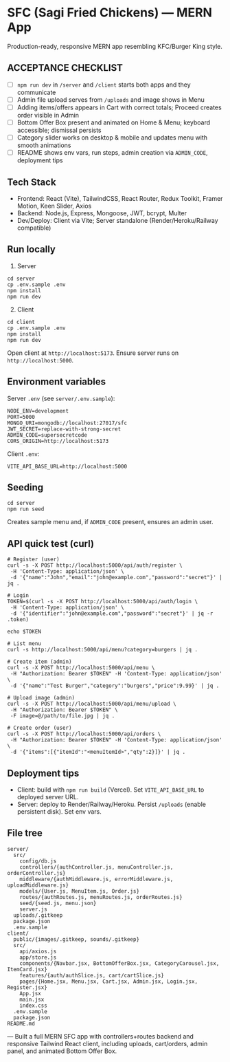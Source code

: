 # SFC (Sagi Fried Chickens) — MERN App

Production-ready, responsive MERN app resembling KFC/Burger King style.

## ACCEPTANCE CHECKLIST

- [ ] `npm run dev` in `/server` and `/client` starts both apps and they communicate
- [ ] Admin file upload serves from `/uploads` and image shows in Menu
- [ ] Adding items/offers appears in Cart with correct totals; Proceed creates order visible in Admin
- [ ] Bottom Offer Box present and animated on Home & Menu; keyboard accessible; dismissal persists
- [ ] Category slider works on desktop & mobile and updates menu with smooth animations
- [ ] README shows env vars, run steps, admin creation via `ADMIN_CODE`, deployment tips

## Tech Stack

- Frontend: React (Vite), TailwindCSS, React Router, Redux Toolkit, Framer Motion, Keen Slider, Axios
- Backend: Node.js, Express, Mongoose, JWT, bcrypt, Multer
- Dev/Deploy: Client via Vite; Server standalone (Render/Heroku/Railway compatible)

## Run locally

1) Server

```
cd server
cp .env.sample .env
npm install
npm run dev
```

2) Client

```
cd client
cp .env.sample .env
npm install
npm run dev
```

Open client at `http://localhost:5173`. Ensure server runs on `http://localhost:5000`.

## Environment variables

Server `.env` (see `server/.env.sample`):

```
NODE_ENV=development
PORT=5000
MONGO_URI=mongodb://localhost:27017/sfc
JWT_SECRET=replace-with-strong-secret
ADMIN_CODE=supersecretcode
CORS_ORIGIN=http://localhost:5173
```

Client `.env`:

```
VITE_API_BASE_URL=http://localhost:5000
```

## Seeding

```
cd server
npm run seed
```

Creates sample menu and, if `ADMIN_CODE` present, ensures an admin user.

## API quick test (curl)

```
# Register (user)
curl -s -X POST http://localhost:5000/api/auth/register \
 -H 'Content-Type: application/json' \
 -d '{"name":"John","email":"john@example.com","password":"secret"}' | jq .

# Login
TOKEN=$(curl -s -X POST http://localhost:5000/api/auth/login \
 -H 'Content-Type: application/json' \
 -d '{"identifier":"john@example.com","password":"secret"}' | jq -r .token)

echo $TOKEN

# List menu
curl -s http://localhost:5000/api/menu?category=burgers | jq .

# Create item (admin)
curl -s -X POST http://localhost:5000/api/menu \
 -H "Authorization: Bearer $TOKEN" -H 'Content-Type: application/json' \
 -d '{"name":"Test Burger","category":"burgers","price":9.99}' | jq .

# Upload image (admin)
curl -s -X POST http://localhost:5000/api/menu/upload \
 -H "Authorization: Bearer $TOKEN" \
 -F image=@/path/to/file.jpg | jq .

# Create order (user)
curl -s -X POST http://localhost:5000/api/orders \
 -H "Authorization: Bearer $TOKEN" -H 'Content-Type: application/json' \
 -d '{"items":[{"itemId":"<menuItemId>","qty":2}]}' | jq .
```

## Deployment tips

- Client: build with `npm run build` (Vercel). Set `VITE_API_BASE_URL` to deployed server URL.
- Server: deploy to Render/Railway/Heroku. Persist `/uploads` (enable persistent disk). Set env vars.

## File tree

```
server/
  src/
    config/db.js
    controllers/{authController.js, menuController.js, orderController.js}
    middleware/{authMiddleware.js, errorMiddleware.js, uploadMiddleware.js}
    models/{User.js, MenuItem.js, Order.js}
    routes/{authRoutes.js, menuRoutes.js, orderRoutes.js}
    seed/{seed.js, menu.json}
    server.js
  uploads/.gitkeep
  package.json
  .env.sample
client/
  public/{images/.gitkeep, sounds/.gitkeep}
  src/
    api/axios.js
    app/store.js
    components/{Navbar.jsx, BottomOfferBox.jsx, CategoryCarousel.jsx, ItemCard.jsx}
    features/{auth/authSlice.js, cart/cartSlice.js}
    pages/{Home.jsx, Menu.jsx, Cart.jsx, Admin.jsx, Login.jsx, Register.jsx}
    App.jsx
    main.jsx
    index.css
  .env.sample
  package.json
README.md
```

— Built a full MERN SFC app with controllers+routes backend and responsive Tailwind React client, including uploads, cart/orders, admin panel, and animated Bottom Offer Box.
